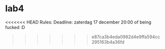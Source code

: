 # lab4
<<<<<<< HEAD
Rules: Deadline: zaterdag 17 december 20:00 of being fucked :D

>>>>>>> e87ca3b4eda0982d4e9ffa594cc295163b4a36fd

